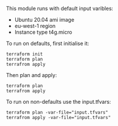 This module runs with default input varibles:
- Ubuntu 20.04 ami image
- eu-west-1 region
- Instance type t4g.micro

To run on defaults, first initialise it:
```console
terraform init
terraform plan
terrafrom apply
```
Then plan and apply:
```console
terraform plan
terrafrom apply
```
To run on non-defaults use the input.tfvars: 
```console
terraform plan -var-file="input.tfvars"
terrafrom apply -var-file="input.tfvars"
```